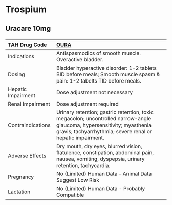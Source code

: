 # Trospium

## Uracare 10mg

##### 

| TAH Drug Code      | [OURA](https://www.tahsda.org.tw/drugs/hissearch.php?drug_code=OURA)                                                                                                                 |
|:-------------------|:-------------------------------------------------------------------------------------------------------------------------------------------------------------------------------------|
| Indications        | Antispasmodics of smooth muscle. Overactive bladder.                                                                                                                                 |
| Dosing             | Bladder hyperactive disorder: 1-2 tablets BID before meals; Smooth muscle spasm & pain: 1-2 tabelts TID before meals.                                                                |
| Hepatic Impairment | Dose adjustment not necessary                                                                                                                                                        |
| Renal Impairment   | Dose adjustment required                                                                                                                                                             |
| Contraindications  | Urinary retention; gastric retention, toxic megacolon; uncontrolled narrow-angle glaucoma, hypersensitivity; myasthenia gravis; tachyarrhythmia; severe renal or hepatic impairment. |
| Adverse Effects    | Dry mouth, dry eyes, blurred vision, flatulence, constipation, abdominal pain, nausea, vomiting, dyspepsia, urinary retention, tachycardia.                                          |
| Pregnancy          | No (Limited) Human Data – Animal Data Suggest Low Risk                                                                                                                               |
| Lactation          | No (Limited) Human Data - Probably Compatible                                                                                                                                        |

